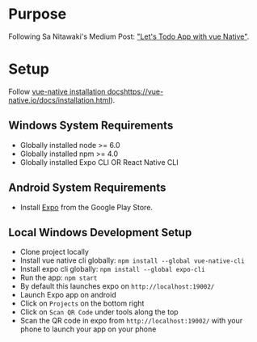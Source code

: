 # Purpose

Following Sa Nitawaki's Medium Post: ["Let's Todo App with vue Native"](https://medium.com/@sa.nitawaki/lets-todo-app-with-vue-native-part1-af2494ae568b).

# Setup

Follow [vue-native installation docs](. )https://vue-native.io/docs/installation.html).

## Windows System Requirements

- Globally installed node >= 6.0
- Globally installed npm >= 4.0
- Globally installed Expo CLI OR React Native CLI

## Android System Requirements

- Install [Expo]( https://play.google.com/store/apps/details?id=host.exp.exponent) from the Google Play Store.

## Local Windows Development Setup

 - Clone project locally
 - Install vue native cli globally: `npm install --global vue-native-cli`
 - Install expo cli globally: `npm install --global expo-cli`
 - Run the app: `npm start`
 - By default this launches expo on `http://localhost:19002/`
 - Launch Expo app on android
 - Click on `Projects` on the bottom right
 - Click on `Scan QR Code` under tools along the top
 - Scan the QR code in expo from `http://localhost:19002/` with your phone to launch your app on your phone


